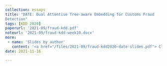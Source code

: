 ```yaml
---
collection: essays
title: "DATE: Dual Attentive Tree-aware Embedding for Customs Fraud
Detection"
tags: [KDD 2020]
paperurl: '2021-09/fraud-kdd.pdf'
noteurl: '2021-09/fraud-kdd-week10.docx'
more:
 - name: 'Slides by author'
   content: '<a href="/files/2021-09/fraud-kdd2020-date-slides.pdf"> Click here</a>'
date: 2021-11-16

---
```



